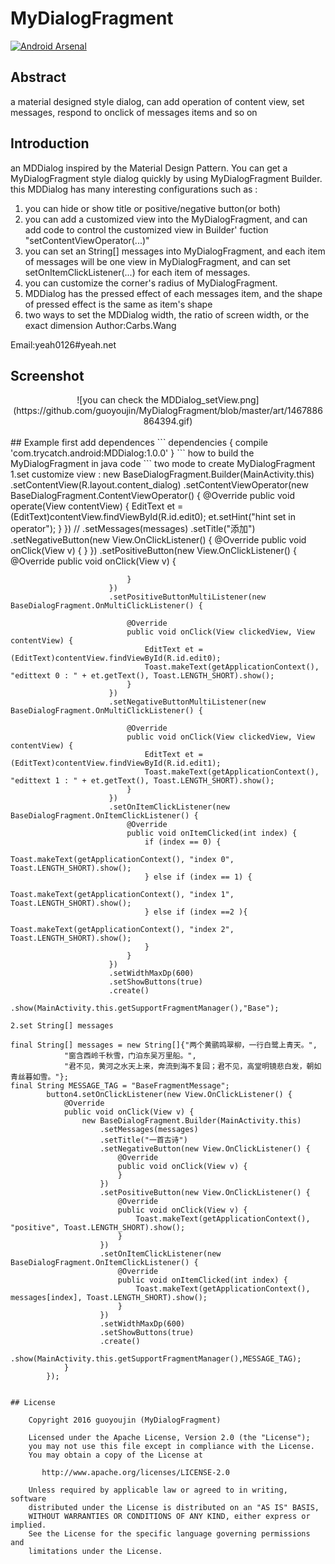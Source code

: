 # MyDialogFragment
[![Android Arsenal](https://img.shields.io/badge/Android%20Arsenal-MDDialog-brightgreen.svg?style=flat)](http://android-arsenal.com/details/1/3822)

## Abstract
a material designed style dialog, can add operation of content view, set messages, respond to onclick of messages items and so on

## Introduction
an MDDialog inspired by the Material Design Pattern. You can get a MyDialogFragment style dialog quickly by using MyDialogFragment Builder.
this MDDialog has many interesting configurations such as :
  1. you can hide or show title or positive/negative button(or both)
  2. you can add a customized view into the MyDialogFragment, and can add code to control the customized view in Builder' fuction "setContentViewOperator(...)"
  3. you can set an String[] messages into MyDialogFragment, and each item of messages will be one view in MyDialogFragment, and can set setOnItemClickListener(...) for each item of messages.
  4. you can customize the corner's radius of MyDialogFragment.
  5. MDDialog has the pressed effect of each messages item, and the shape of pressed effect is the same as item's shape
  6. two ways to set the MDDialog width, the ratio of screen width, or the exact dimension
  Author:Carbs.Wang
  
  Email:yeah0126#yeah.net

## Screenshot
<center>
![you can check the MDDialog_setView.png](https://github.com/guoyoujin/MyDialogFragment/blob/master/art/1467886864394.gif)
</center><br>
## Example
 first add dependences
```
  dependencies {
    compile 'com.trycatch.android:MDDialog:1.0.0'
  }
```
 how to build the MyDialogFragment in java code
```
two mode to create MyDialogFragment
  1.set customize view :
  new BaseDialogFragment.Builder(MainActivity.this)
                          .setContentView(R.layout.content_dialog)
                          .setContentViewOperator(new BaseDialogFragment.ContentViewOperator() {
                              @Override
                              public void operate(View contentView) {
                                  EditText et = (EditText)contentView.findViewById(R.id.edit0);
                                  et.setHint("hint set in operator");
                              }
                          })
  //                      .setMessages(messages)
                          .setTitle("添加")
                          .setNegativeButton(new View.OnClickListener() {
                              @Override
                              public void onClick(View v) {
                              }
                          })
                          .setPositiveButton(new View.OnClickListener() {
                              @Override
                              public void onClick(View v) {
  
                              }
                          })
                          .setPositiveButtonMultiListener(new BaseDialogFragment.OnMultiClickListener() {
  
                              @Override
                              public void onClick(View clickedView, View contentView) {
                                  EditText et = (EditText)contentView.findViewById(R.id.edit0);
                                  Toast.makeText(getApplicationContext(), "edittext 0 : " + et.getText(), Toast.LENGTH_SHORT).show();
                              }
                          })
                          .setNegativeButtonMultiListener(new BaseDialogFragment.OnMultiClickListener() {
  
                              @Override
                              public void onClick(View clickedView, View contentView) {
                                  EditText et = (EditText)contentView.findViewById(R.id.edit1);
                                  Toast.makeText(getApplicationContext(), "edittext 1 : " + et.getText(), Toast.LENGTH_SHORT).show();
                              }
                          })
                          .setOnItemClickListener(new BaseDialogFragment.OnItemClickListener() {
                              @Override
                              public void onItemClicked(int index) {
                                  if (index == 0) {
                                      Toast.makeText(getApplicationContext(), "index 0", Toast.LENGTH_SHORT).show();
                                  } else if (index == 1) {
                                      Toast.makeText(getApplicationContext(), "index 1", Toast.LENGTH_SHORT).show();
                                  } else if (index ==2 ){
                                      Toast.makeText(getApplicationContext(), "index 2", Toast.LENGTH_SHORT).show();
                                  }
                              }
                          })
                          .setWidthMaxDp(600)
                          .setShowButtons(true)
                          .create()
                          .show(MainActivity.this.getSupportFragmentManager(),"Base");
            
    2.set String[] messages
    
    final String[] messages = new String[]{"两个黄鹂鸣翠柳，一行白鹭上青天。",
                "窗含西岭千秋雪，门泊东吴万里船。",
                "君不见，黄河之水天上来，奔流到海不复回；君不见，高堂明镜悲白发，朝如青丝暮如雪。"};
    final String MESSAGE_TAG = "BaseFragmentMessage";
            button4.setOnClickListener(new View.OnClickListener() {
                @Override
                public void onClick(View v) {
                    new BaseDialogFragment.Builder(MainActivity.this)
                        .setMessages(messages)
                        .setTitle("一首古诗")
                        .setNegativeButton(new View.OnClickListener() {
                            @Override
                            public void onClick(View v) {
                            }
                        })
                        .setPositiveButton(new View.OnClickListener() {
                            @Override
                            public void onClick(View v) {
                                Toast.makeText(getApplicationContext(), "positive", Toast.LENGTH_SHORT).show();
                            }
                        })
                        .setOnItemClickListener(new BaseDialogFragment.OnItemClickListener() {
                            @Override
                            public void onItemClicked(int index) {
                                Toast.makeText(getApplicationContext(), messages[index], Toast.LENGTH_SHORT).show();
                            }
                        })
                        .setWidthMaxDp(600)
                        .setShowButtons(true)
                        .create()
                        .show(MainActivity.this.getSupportFragmentManager(),MESSAGE_TAG);
                }
            });
    
```

## License

    Copyright 2016 guoyoujin (MyDialogFragment)

    Licensed under the Apache License, Version 2.0 (the "License");
    you may not use this file except in compliance with the License.
    You may obtain a copy of the License at

       http://www.apache.org/licenses/LICENSE-2.0

    Unless required by applicable law or agreed to in writing, software
    distributed under the License is distributed on an "AS IS" BASIS,
    WITHOUT WARRANTIES OR CONDITIONS OF ANY KIND, either express or implied.
    See the License for the specific language governing permissions and
    limitations under the License.



